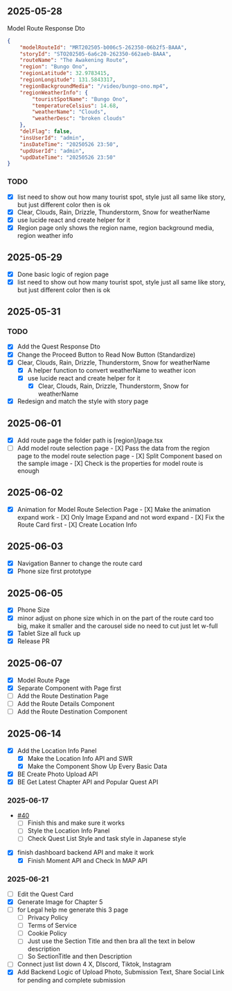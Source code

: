 ## 2025-05-28
Model Route Response Dto
```json
{
    "modelRouteId": "MRT202505-b006c5-262350-06b2f5-BAAA",
    "storyId": "STO202505-6a6c20-262350-662aeb-BAAA",
    "routeName": "The Awakening Route",
    "region": "Bungo Ono",
    "regionLatitude": 32.9783415,
    "regionLongitude": 131.5843317,
    "regionBackgroundMedia": "/video/bungo-ono.mp4",
    "regionWeatherInfo": {
        "touristSpotName": "Bungo Ono",
        "temperatureCelsius": 14.68,
        "weatherName": "Clouds",
        "weatherDesc": "broken clouds"
    },
    "delFlag": false,
    "insUserId": "admin",
    "insDateTime": "20250526 23:50",
    "updUserId": "admin",
    "updDateTime": "20250526 23:50"
}
```
### TODO
  - [x] list need to show out how many tourist spot, style just all same like story, but just different color then is ok
  - [x] Clear, Clouds, Rain, Drizzle, Thunderstorm, Snow for weatherName
  - [x] use lucide react and create helper for it
  - [x] Region page only shows the region name, region background media, region weather info

## 2025-05-29
- [x] Done basic logic of region page
- [x] list need to show out how many tourist spot, style just all same like story, but just different color then is ok

## 2025-05-31
### TODO
- [X] Add the Quest Response Dto
- [X] Change the Proceed Button to Read Now Button (Standardize)
- [X] Clear, Clouds, Rain, Drizzle, Thunderstorm, Snow for weatherName
  - [X] A helper function to convert weatherName to weather icon
  - [X] use lucide react and create helper for it
    - [X] Clear, Clouds, Rain, Drizzle, Thunderstorm, Snow for weatherName
- [X] Redesign and match the style with story page

## 2025-06-01
- [X] Add route page the folder path is [region]/page.tsx
- [ ] Add model route selection page
      - [X] Pass the data from the region page to the model route selection page
      - [X] Split Component based on the sample image
      - [X] Check is the properties for model route is enough

## 2025-06-02
- [X] Animation for Model Route Selection Page
      - [X] Make the animation expand work
      - [X] Only Image Expand and not word expand
      - [X] Fix the Route Card first
      - [X] Create Location Info

## 2025-06-03
- [X] Navigation Banner to change the route card
- [X] Phone size first prototype

## 2025-06-05
- [X] Phone Size
- [X] minor adjust on phone size which in on the part of the route card too big, make it smaller and the carousel side no need to cut just let w-full
- [X] Tablet Size all fuck up
- [X] Release PR

## 2025-06-07
- [X] Model Route Page
- [X] Separate Component with Page first
- [ ] Add the Route Destination Page
- [ ] Add the Route Details Component
- [ ] Add the Route Destination Component

## 2025-06-14
- [X] Add the Location Info Panel
  - [X] Make the Location Info API and SWR
  - [X] Make the Component Show Up Every Basic Data
- [X] BE Create Photo Upload API
- [X] BE Get Latest Chapter API and Popular Quest API

### 2025-06-17
- [#40](https://github.com/sx-tane/tourii/issues/40)
  - [ ] Finish this and make sure it works
  - [ ] Style the Location Info Panel
  - [ ] Check Quest List Style and task style in Japanese style
- [X] finish dashboard backend API and make it work
  - [X] Finish Moment API and Check In MAP API

### 2025-06-21
- [ ] Edit the Quest Card
- [X] Generate Image for Chapter 5
- [ ] for Legal help me generate this 3 page         
  - [ ] Privacy Policy
  - [ ] Terms of Service
  - [ ] Cookie Policy
  - [ ] Just use the Section Title and then bra all the text in below description
  - [ ] So SectionTitle and then Description
- [ ] Connect just list down 4 X, DIscord, Tiktok, Instagram
- [X] Add Backend Logic of Upload Photo, Submission Text, Share Social Link for pending and complete submission